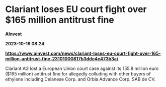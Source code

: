 # Clariant loses EU court fight over $165 million antitrust fine
**AInvest**

**2023-10-18 08:24**

**https://www.ainvest.com/news/clariant-loses-eu-court-fight-over-165-million-antitrust-fine-23101000817b3dde4e473b3a/**

Clariant AG lost a European Union court case against its 155.8 million euro ($165 million) antitrust fine for allegedly colluding with other buyers of ethylene including Celanese Corp. and Orbia Advance Corp. SAB de CV.